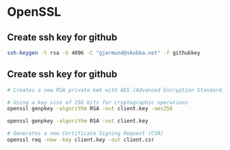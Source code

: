 # OpenSSL

## Create ssh key for github
```sh
ssh-keygen -t rsa -b 4096 -C "gjermund@skobba.net" -f githubkey
```

## Create ssh key for github
```sh
# Creates a new RSA private kek with AES (Advanced Encryption Standard) algorithm

# Using a key size of 256 bits for cryptographic operations
openssl genpkey -algorithm RSA -out client.key -aes256

openssl genpkey -algorithm RSA -out client.key

# Generates a new Certificate Signing Request (CSR) 
openssl req -new -key client.key -out client.csr
```
